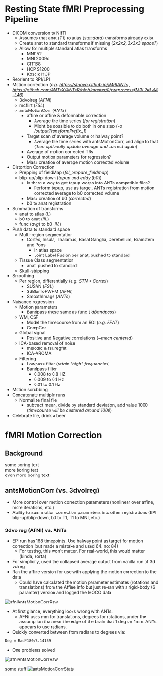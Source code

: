 # Resting State fMRI Preprocessing Pipeline  
* DICOM conversion to NIfTI  
  * Assumes that anat (*T1*) to atlas (*standard*) transforms already exist  
  * Create anat to standard transforms if missing (*2x2x2, 3x3x3 space?*)  
  * Allow for multiple standard atlas transforms  
    * MNI152  
    * MNI 2009c  
    * CIT168  
    * HCP S1200  
    * Koscik HCP  
* Reorient to RPI/LPI  
* Motion correction (*e.g. https://stnava.github.io/fMRIANTs , https://github.com/ANTsX/ANTsR/blob/master/R/preprocessfMRI.R#L44-L46*)  
  * 3dvolreg (*AFNI*)  
  * mcflirt (*FSL*)  
  * antsMotionCorr (*ANTs*)  
    * affine or affine & deformable correction  
      * Average the time series (*for registration*)  
      * Might be possible to do both in one step (*-o [outputTransformPrefix,<outputWarpedImage>,<outputAverageImage>]*)  
    * Target scan of average volume or halway point?  
      * Average the time series with antsMotionCorr, and align to that (*then optionally update average and correct again*)  
    * Average of motion corrected TRs  
    * Output motion parameters for regression?  
    * Mask creation of average motion corrected volume  
* Distortion Correction  
  * Prepping of fieldMap (*fsl_prepare_fieldmap*)  
  * blip-up/blip-down (*topup and eddy* (*b0*))  
    * Is there a way to get topup warps into ANTs compatible files?  
      * Perform topup, use as target, ANTs registration from motion corrected average to b0 corrected volume  
    * Mask creation of b0 (*corrected*)  
    * b0 to anat registration  
* Summation of transforms  
  * anat to atlas (*I.*)  
  * b0 to anat (*III.*)  
  * func (*avg*) to b0 (*IV.*)  
* Push data to standard space  
  * Multi-region segmentation  
    * Cortex, Insula, Thalamus, Basal Ganglia, Cerebellum, Brainstem and Pons  
      * In atlas space  
      * Joint Label Fusion per anat, pushed to standard  
  * Tissue Class segmentation  
    * anat, pushed to standard  
  * Skull-stripping  
* Smoothing  
  * Per region, differentially (*e.g. STN < Cortex*)  
    * SUSAN (*FSL*)  
    * 3dBlurToFWHM (*AFNI*)  
    * SmoothImage (*ANTs*)  
* Nuisance regression  
  * Motion parameters  
    * Bandpass these same as func (*1dBandpass*)  
  * WM, CSF  
    * Model the timecourse from an ROI (*e.g. FEAT*)  
    * CompCor  
  * Global signal  
    * Positive and Negative correlations (*~mean centered*)  
  * ICA-based removal of noise  
    * melodic & fsl_regfilt  
    * ICA-AROMA  
  * Filtering  
    * Lowpass filter (*retain "high" frequencies*)  
    * Bandpass filter  
      * 0.008 to 0.8 HZ  
      * 0.009 to 0.1 Hz  
      * 0.01 to 0.1 Hz  
* Motion scrubbing  
* Concatenate multiple runs  
  * Normalize final file  
    * subtract mean, divide by standard deviation, add value 1000 (*timecourse will be centered around 1000*)  
* Celebrate life, drink a beer  
 





# fMRI Motion Correction  
 ## Background  
 some boring text  
 more boring text  
 even more boring text  
 ## antsMotionCorr (vs. 3dvolreg)  
 * More control over motion correction parameters (nonlinear over affine, more iterations, etc.)  
 * Ability to sum motion correction parameters into other registrations (EPI blip-up/blip-down, b0 to T1, T1 to MNI, etc.)  
 
 ### 3dvolreg (AFNI) vs. ANTs  
 * EPI run has 168 timepoints.  Use halway point as target for motion correction (but made a mistake and used 64, not 84)  
   * For testing, this won't matter.  For real-world, this would matter (kinda, sorta)  
 * For simplicity, used the collapsed average output from vanilla run of 3d volreg  
 * Ran the affine version for use with applying the motion correction to the data  
   * Could have calculated the motion parameter estimates (rotations and translations) from the Affine info but just re-ran with a rigid-body (6 paramter) version and logged the MOCO data
 
 ![afniAntsMotionCorrRaw](https://github.com/brussj/nimg_core/blob/master/pipelines/AFNI_ANTs_motParams_Raw.png)  
 
 * At first glance, everything looks wrong with ANTs.  
   * AFNi uses mm for translations, degrees for rotations, under the assumption that near the edge of the brain that 1 deg ~= 1mm.  ANTs appears to use radians.
  * Quickly converted between from radians to degrees via:
```  
Deg = Rad*180/3.14159  
```  
  * One problems solved  
  
 ![afniAntsMotionCorrRaw](https://github.com/brussj/nimg_core/blob/master/pipelines/AFNI_ANTs_motParams_ANTsDeg.png)  
 
 some stuff
![antsMotionCorrStats](https://github.com/brussj/nimg_core/blob/master/antsMotionCorrPlot_test.png)  
